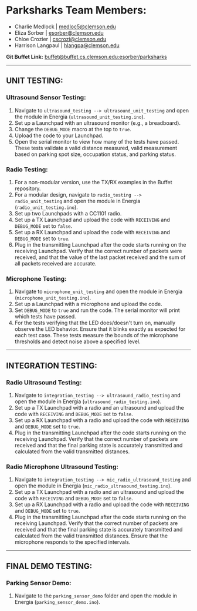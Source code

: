 # Parksharks Team Members:

- Charlie Medlock | [medloc5@clemson.edu](mailto:medloc5@clemson.edu)
- Eliza Sorber | [esorber@clemson.edu](mailto:esorber@clemson.edu)
- Chloe Crozier | [cscrozi@clemson.edu](mailto:cscrozi@clemson.edu)
- Harrison Langpaul | [hlangpa@clemson.edu](mailto:hlangpa@clemson.edu)

**Git Buffet Link:** [buffet@buffet.cs.clemson.edu:esorber/parksharks](buffet@buffet.cs.clemson.edu:esorber/parksharks)

---

## UNIT TESTING:

### Ultrasound Sensor Testing:

1. Navigate to `ultrasound_testing --> ultrasound_unit_testing` and open the module in Energia (`ultrasound_unit_testing.ino`).
2. Set up a Launchpad with an ultrasound monitor (e.g., a breadboard).
3. Change the `DEBUG_MODE` macro at the top to `true`.
4. Upload the code to your Launchpad.
5. Open the serial monitor to view how many of the tests have passed. These tests validate a valid distance measured, valid measurement based on parking spot size, occupation status, and parking status.

### Radio Testing:

1. For a non-modular version, use the TX/RX examples in the Buffet repository.
2. For a modular design, navigate to `radio_testing --> radio_unit_testing` and open the module in Energia (`radio_unit_testing.ino`).
3. Set up two Launchpads with a CC1101 radio.
4. Set up a TX Launchpad and upload the code with `RECEIVING` and `DEBUG_MODE` set to `false`.
5. Set up a RX Launchpad and upload the code with `RECEIVING` and `DEBUG_MODE` set to `true`.
6. Plug in the transmitting Launchpad after the code starts running on the receiving Launchpad. Verify that the correct number of packets were received, and that the value of the last packet received and the sum of all packets received are accurate.

### Microphone Testing:

1. Navigate to `microphone_unit_testing` and open the module in Energia (`microphone_unit_testing.ino`).
2. Set up a Launchpad with a microphone and upload the code.
3. Set `DEBUG_MODE` to `true` and run the code. The serial monitor will print which tests have passed.
4. For the tests verifying that the LED does/doesn't turn on, manually observe the LED behavior. Ensure that it blinks exactly as expected for each test case. These tests measure the bounds of the microphone thresholds and detect noise above a specified level.

---

## INTEGRATION TESTING:

### Radio Ultrasound Testing:

1. Navigate to `integration_testing --> ultrasound_radio_testing` and open the module in Energia (`ultrasound_radio_testing.ino`).
2. Set up a TX Launchpad with a radio and an ultrasound and upload the code with `RECEIVING` and `DEBUG_MODE` set to `false`.
3. Set up a RX Launchpad with a radio and upload the code with `RECEIVING` and `DEBUG_MODE` set to `true`.
4. Plug in the transmitting Launchpad after the code starts running on the receiving Launchpad. Verify that the correct number of packets are received and that the final parking state is accurately transmitted and calculated from the valid transmitted distances.

### Radio Microphone Ultrasound Testing:

1. Navigate to `integration_testing --> mic_radio_ultrasound_testing` and open the module in Energia (`mic_radio_ultrasound_testing.ino`).
2. Set up a TX Launchpad with a radio and an ultrasound and upload the code with `RECEIVING` and `DEBUG_MODE` set to `false`.
3. Set up a RX Launchpad with a radio and upload the code with `RECEIVING` and `DEBUG_MODE` set to `true`.
4. Plug in the transmitting Launchpad after the code starts running on the receiving Launchpad. Verify that the correct number of packets are received and that the final parking state is accurately transmitted and calculated from the valid transmitted distances. Ensure that the microphone responds to the specified intervals.

---

## FINAL DEMO TESTING:

### Parking Sensor Demo:

1. Navigate to the `parking_sensor_demo` folder and open the module in Energia (`parking_sensor_demo.ino`).
